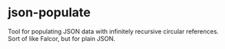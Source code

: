 # json-populate
Tool for populating JSON data with infinitely recursive circular references. Sort of like Falcor, but for plain JSON.
